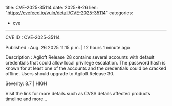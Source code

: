  
title: CVE-2025-35114
date: 2025-8-26
lien: "https://cvefeed.io/vuln/detail/CVE-2025-35114"
categories:
  - cve
---

CVE ID : CVE-2025-35114

Published :  Aug. 26
2025
11:15 p.m. | 12 hours
1 minute ago

Description : Agiloft Release 28 contains several accounts with default credentials that could allow local privilege escalation. The password hash is known for at least one of the accounts and the credentials could be cracked offline. Users should upgrade to Agiloft Release 30.

Severity: 8.7 | HIGH

Visit the link for more details
such as CVSS details
affected products
timeline
and more...
